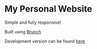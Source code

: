 # My Personal Website

Simple and fully responsive!

Built using [Brunch](http://brunch.io)

Development version can be found [here](https://github.com/elmoeleven/Portfolio/).

